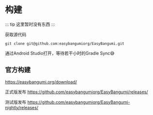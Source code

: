 # 构建

::: tip
这里暂时没有东西
:::

获取源代码

```shell
git clone git@github.com:easybangumiorg/EasyBangumi.git
```

通过Android Studio打开，等待若干小时的Gradle Sync😅

## 官方构建

<https://easybangumi.org/download/>

正式版发布 <https://github.com/easybangumiorg/EasyBangumi/releases/>

测试版发布 <https://github.com/easybangumiorg/EasyBangumi-nightly/releases/>